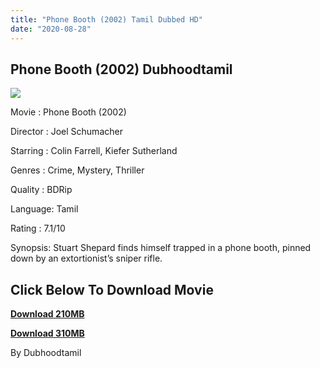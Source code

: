 ```yaml
---
title: "Phone Booth (2002) Tamil Dubbed HD"
date: "2020-08-28"
---
```


## Phone Booth (2002) Dubhoodtamil

![](https://1.bp.blogspot.com/-3ZgqiFwxP8A/X0izyNhvPsI/AAAAAAAACLE/XszWPrKZ-yY5GYiYEICygHQNY2vUf4gcwCNcBGAsYHQ/w342-h512/a34c2d1a4765e475dc8f9c0960dcab7f452d885c.jpg)

Movie : Phone Booth (2002)

Director : Joel Schumacher

Starring : Colin Farrell, Kiefer Sutherland

Genres : Crime, Mystery, Thriller 

Quality : BDRip 

Language: Tamil 

Rating : 7.1/10

Synopsis: Stuart Shepard finds himself trapped in a phone booth, pinned down by an extortionist’s sniper rifle.

## **Click Below To Download Movie**

**[Download 210MB](https://oncehelp.com/phonebooth-1)**

**[Download 310MB](https://oncehelp.com/phonebooth-2)**

By Dubhoodtamil
